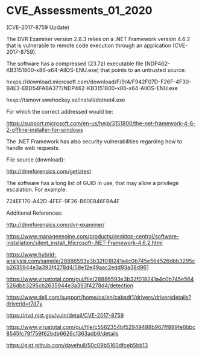 # CVE_Assessments_01_2020


(CVE-2017-8759 Update)


The DVR Examiner version 2.8.3 relies on a .NET Framework version 4.6.2 that is vulnerable to remote code execution 
through an application (CVE-2017-8759).

The software has a compressed (23.7z) executable file (NDP462-KB3151800-x86-x64-AllOS-ENU.exe) that points to an untrusted 
source:

hxxps://download.microsoft.com/download/F/9/4/F942F07D-F26F-4F30-B4E3-EBD54FABA377/NDP462-KB3151800-x86-x64-AllOS-ENU.exe

hxxp://tsmovr.swehockey.se/install/dotnet4.exe

For which the correct addressed would be:

https://support.microsoft.com/en-us/help/3151800/the-net-framework-4-6-2-offline-installer-for-windows

The .NET Framework has also security vulnerabilities regarding how to handle web requests.





File source (download):

http://dmeforensics.com/getlatest 





The software has a long list of GUID in use, that may allow a privilege escalation. For example:

724EF170-A42D-4FEF-9F26-B60E846FBA4F




Additional References:

http://dmeforensics.com/dvr-examiner/

https://www.manageengine.com/products/desktop-central/software-installation/silent_install_Microsoft-.NET-Framework-4.6.2.html

https://www.hybrid-analysis.com/sample/28886593e3b32f018241a4c0b745e564526dbb3295cb2635944e3a393f4278d4/58e12e49aac2edd93a38d961

https://www.virustotal.com/gui/file/28886593e3b32f018241a4c0b745e564526dbb3295cb2635944e3a393f4278d4/detection

https://www.dell.com/support/home/ca/en/cabsdt1/drivers/driversdetails?driverid=t7d7y

https://nvd.nist.gov/vuln/detail/CVE-2017-8759

https://www.virustotal.com/gui/file/c5562354bf52949488b967ff889fe6bbc8545fc79f759f62bdb6626c1363adb9/details

https://gist.github.com/davehull/50c09b5160dfceb5bb13


